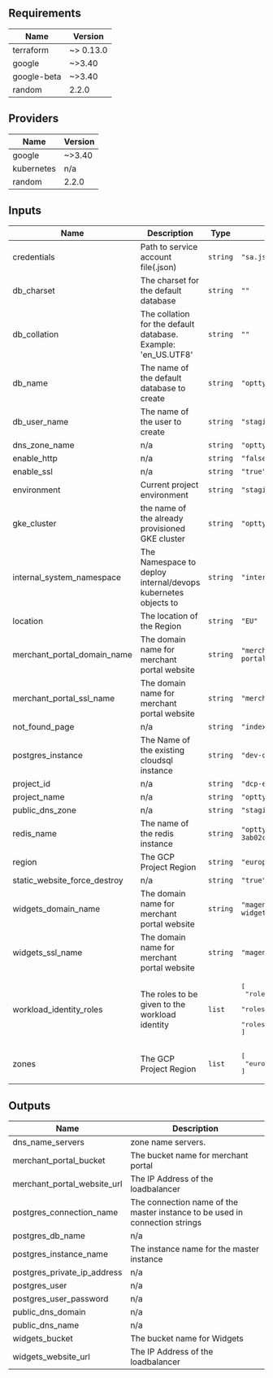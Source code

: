 ## Requirements

| Name | Version |
|------|---------|
| terraform | ~> 0.13.0 |
| google | ~>3.40 |
| google-beta | ~>3.40 |
| random | 2.2.0 |

## Providers

| Name | Version |
|------|---------|
| google | ~>3.40 |
| kubernetes | n/a |
| random | 2.2.0 |

## Inputs

| Name | Description | Type | Default | Required |
|------|-------------|------|---------|:--------:|
| credentials | Path to service account file(.json) | `string` | `"sa.json"` | no |
| db\_charset | The charset for the default database | `string` | `""` | no |
| db\_collation | The collation for the default database. Example: 'en\_US.UTF8' | `string` | `""` | no |
| db\_name | The name of the default database to create | `string` | `"optty-staging-db-dev"` | no |
| db\_user\_name | The name of the user to create | `string` | `"staging-user"` | no |
| dns\_zone\_name | n/a | `string` | `"optty-deimos-app-staging"` | no |
| enable\_http | n/a | `string` | `"false"` | no |
| enable\_ssl | n/a | `string` | `"true"` | no |
| environment | Current project environment | `string` | `"staging"` | no |
| gke\_cluster | the name of the already provisioned GKE cluster | `string` | `"optty-gke-dev"` | no |
| internal\_system\_namespace | The Namespace to deploy internal/devops kubernetes objects to | `string` | `"internal-system"` | no |
| location | The location of the Region | `string` | `"EU"` | no |
| merchant\_portal\_domain\_name | The domain name for merchant portal website | `string` | `"merchant-portal.staging.optty.deimos.co.za"` | no |
| merchant\_portal\_ssl\_name | The domain name for merchant portal website | `string` | `"merchant-portal-ssl-staging"` | no |
| not\_found\_page | n/a | `string` | `"index.html"` | no |
| postgres\_instance | The Name of the existing cloudsql instance | `string` | `"dev-optty-postgres"` | no |
| project\_id | n/a | `string` | `"dcp-enterprise-optty"` | no |
| project\_name | n/a | `string` | `"optty"` | no |
| public\_dns\_zone | n/a | `string` | `"staging.optty.deimos.co.za."` | no |
| redis\_name | The name of the redis instance | `string` | `"optty-memory-store-dev-3ab02cdfbedd5342"` | no |
| region | The GCP Project Region | `string` | `"europe-west1"` | no |
| static\_website\_force\_destroy | n/a | `string` | `"true"` | no |
| widgets\_domain\_name | The domain name for merchant portal website | `string` | `"magento-widgets.staging.optty.deimos.co.za"` | no |
| widgets\_ssl\_name | The domain name for merchant portal website | `string` | `"magento-widgets-ssl-staging"` | no |
| workload\_identity\_roles | The roles to be given to the workload identity | `list` | <pre>[<br>  "roles/secretmanager.admin",<br>  "roles/container.developer",<br>  "roles/iam.serviceAccountAdmin"<br>]</pre> | no |
| zones | The GCP Project Region | `list` | <pre>[<br>  "europe-west1-b"<br>]</pre> | no |

## Outputs

| Name | Description |
|------|-------------|
| dns\_name\_servers | zone name servers. |
| merchant\_portal\_bucket | The bucket name for merchant portal |
| merchant\_portal\_website\_url | The IP Address of the loadbalancer |
| postgres\_connection\_name | The connection name of the master instance to be used in connection strings |
| postgres\_db\_name | n/a |
| postgres\_instance\_name | The instance name for the master instance |
| postgres\_private\_ip\_address | n/a |
| postgres\_user | n/a |
| postgres\_user\_password | n/a |
| public\_dns\_domain | n/a |
| public\_dns\_name | n/a |
| widgets\_bucket | The bucket name for Widgets |
| widgets\_website\_url | The IP Address of the loadbalancer |
